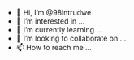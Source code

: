 - 👋 Hi, I’m @98intrudwe
- 👀 I’m interested in ...
- 🌱 I’m currently learning ...
- 💞️ I’m looking to collaborate on ...
- 📫 How to reach me ...

<!---
98intrudwe/98intrudwe is a ✨ special ✨ repository because its `README.md` (this file) appears on your GitHub profile.
You can click the Preview link to take a look at your changes.
--->
